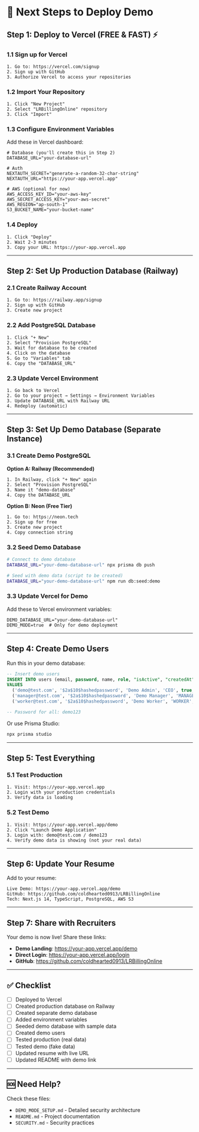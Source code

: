 # 🚀 Next Steps to Deploy Demo

## Step 1: Deploy to Vercel (FREE & FAST) ⚡

### 1.1 Sign up for Vercel
```
1. Go to: https://vercel.com/signup
2. Sign up with GitHub
3. Authorize Vercel to access your repositories
```

### 1.2 Import Your Repository
```
1. Click "New Project"
2. Select "LRBillingOnline" repository
3. Click "Import"
```

### 1.3 Configure Environment Variables
Add these in Vercel dashboard:

```env
# Database (you'll create this in Step 2)
DATABASE_URL="your-database-url"

# Auth
NEXTAUTH_SECRET="generate-a-random-32-char-string"
NEXTAUTH_URL="https://your-app.vercel.app"

# AWS (optional for now)
AWS_ACCESS_KEY_ID="your-aws-key"
AWS_SECRET_ACCESS_KEY="your-aws-secret"
AWS_REGION="ap-south-1"
S3_BUCKET_NAME="your-bucket-name"
```

### 1.4 Deploy
```
1. Click "Deploy"
2. Wait 2-3 minutes
3. Copy your URL: https://your-app.vercel.app
```

---

## Step 2: Set Up Production Database (Railway)

### 2.1 Create Railway Account
```
1. Go to: https://railway.app/signup
2. Sign up with GitHub
3. Create new project
```

### 2.2 Add PostgreSQL Database
```
1. Click "+ New"
2. Select "Provision PostgreSQL"
3. Wait for database to be created
4. Click on the database
5. Go to "Variables" tab
6. Copy the "DATABASE_URL"
```

### 2.3 Update Vercel Environment
```
1. Go back to Vercel
2. Go to your project → Settings → Environment Variables
3. Update DATABASE_URL with Railway URL
4. Redeploy (automatic)
```

---

## Step 3: Set Up Demo Database (Separate Instance)

### 3.1 Create Demo PostgreSQL
**Option A: Railway (Recommended)**
```
1. In Railway, click "+ New" again
2. Select "Provision PostgreSQL"
3. Name it "demo-database"
4. Copy the DATABASE_URL
```

**Option B: Neon (Free Tier)**
```
1. Go to: https://neon.tech
2. Sign up for free
3. Create new project
4. Copy connection string
```

### 3.2 Seed Demo Database
```bash
# Connect to demo database
DATABASE_URL="your-demo-database-url" npx prisma db push

# Seed with demo data (script to be created)
DATABASE_URL="your-demo-database-url" npm run db:seed:demo
```

### 3.3 Update Vercel for Demo
Add these to Vercel environment variables:
```env
DEMO_DATABASE_URL="your-demo-database-url"
DEMO_MODE=true  # Only for demo deployment
```

---

## Step 4: Create Demo Users

Run this in your demo database:

```sql
-- Insert demo users
INSERT INTO users (email, password, name, role, "isActive", "createdAt", "updatedAt")
VALUES 
  ('demo@test.com', '$2a$10$hashedpassword', 'Demo Admin', 'CEO', true, NOW(), NOW()),
  ('manager@test.com', '$2a$10$hashedpassword', 'Demo Manager', 'MANAGER', true, NOW(), NOW()),
  ('worker@test.com', '$2a$10$hashedpassword', 'Demo Worker', 'WORKER', true, NOW(), NOW());

-- Password for all: demo123
```

Or use Prisma Studio:
```bash
npx prisma studio
```

---

## Step 5: Test Everything

### 5.1 Test Production
```
1. Visit: https://your-app.vercel.app
2. Login with your production credentials
3. Verify data is loading
```

### 5.2 Test Demo
```
1. Visit: https://your-app.vercel.app/demo
2. Click "Launch Demo Application"
3. Login with: demo@test.com / demo123
4. Verify demo data is showing (not your real data)
```

---

## Step 6: Update Your Resume

Add to your resume:

```
Live Demo: https://your-app.vercel.app/demo
GitHub: https://github.com/coldhearted0913/LRBillingOnline
Tech: Next.js 14, TypeScript, PostgreSQL, AWS S3
```

---

## Step 7: Share with Recruiters

Your demo is now live! Share these links:

- **Demo Landing**: https://your-app.vercel.app/demo
- **Direct Login**: https://your-app.vercel.app/login
- **GitHub**: https://github.com/coldhearted0913/LRBillingOnline

---

## ✅ Checklist

- [ ] Deployed to Vercel
- [ ] Created production database on Railway
- [ ] Created separate demo database
- [ ] Added environment variables
- [ ] Seeded demo database with sample data
- [ ] Created demo users
- [ ] Tested production (real data)
- [ ] Tested demo (fake data)
- [ ] Updated resume with live URL
- [ ] Updated README with demo link

---

## 🆘 Need Help?

Check these files:
- `DEMO_MODE_SETUP.md` - Detailed security architecture
- `README.md` - Project documentation
- `SECURITY.md` - Security practices
